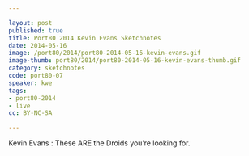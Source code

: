 ```yaml
---

layout: post
published: true
title: Port80 2014 Kevin Evans Sketchnotes
date: 2014-05-16
image: /port80/2014/port80-2014-05-16-kevin-evans.gif
image-thumb: port80/2014/port80-2014-05-16-kevin-evans-thumb.gif
category: sketchnotes
code: port80-07
speaker: kwe
tags:
- port80-2014
- live
cc: BY-NC-SA

---
```


Kevin Evans : These ARE the Droids you’re looking for.

